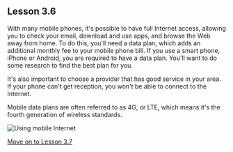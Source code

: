 ## Lesson 3.6

With many mobile phones, it's possible to have full Internet access,
allowing you to check your email, download and use apps, and browse the
Web away from home. To do this, you'll need a data plan, which adds an
additional monthly fee to your mobile phone bill. If you use a smart
phone, iPhone or Android, you are required to have a data plan. You'll
want to do some research to find the best plan for you.

It's also important to choose a provider that has good service in your
area. If your phone can't get reception, you won't be able to connect
to the Internet.

Mobile data plans are often referred to as 4G, or LTE, which means it's
the fourth generation of wireless standards.

![Using mobile
Internet](https://lh6.googleusercontent.com/z2O2O1qjPizVjAwCwGInQ-yLGVBQFNXpSNxQFucUJvqrHCihPkrhsJLiyd7YBrl_70uUPuEb6Vm8qlmZm9Pw6Qp7_ePF0tefPh7fBsuSMeaGKbKbVSpnkZwm6DHGA6pAyQjJDP8)

[Move on to Lesson 3.7](https://moodle.alassist.us/mod/url/view.php?id=2636)